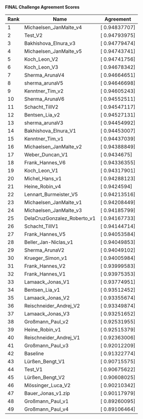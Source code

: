 **FINAL Challenge Agreement Scores**



|Rank|Name|Agreement|
|----|-----|---|
|1|Michaelsen_JanMalte_v4|[ 0.94837707]|
|2|Test_V2|[ 0.94793975]|
|3|Bakhishova_Elnura_v3|[ 0.94779474]|
|4|Michaelsen_JanMalte_v5|[ 0.94743741]|
|5|Koch_Leon_V2|[ 0.94741756]|
|6|Koch_Leon_V3|[ 0.94678342]|
|7|Sherma_ArunaV4|[ 0.94664651]|
|8|sherma_arunaV5|[ 0.94646698]|
|9|Kenntner_Tim_v2|[ 0.94605243]|
|10|Sherma_ArunaV6|[ 0.94552511]|
|11|Schacht_TillV2|[ 0.94547117]|
|12|Bentsen_Lia_v2|[ 0.94527131]|
|13|sherma_arunaV3|[ 0.94454992]|
|14|Bakhishova_Elnura_V1|[ 0.94453007]|
|15|Kenntner_Tim_v1|[ 0.94437039]|
|16|Michaelsen_JanMalte_v2|[ 0.94388849]|
|17|Weber_Duncan_V1|[ 0.9434675]|
|18|Frank_Hannes_V6|[ 0.94336355]|
|19|Koch_Leon_V1|[ 0.94317901]|
|20|Michel_Hans_v1|[ 0.94288123]|
|21|Heine_Robin_v4|[ 0.9424594]|
|22|Lennart_Burmeister_V5|[ 0.94213516]|
|23|Michaelsen_JanMalte_v1|[ 0.94208449]|
|24|Michaelsen_JanMalte_v3|[ 0.94185799]|
|25|DelaCruzGonzalez_Roberto_v1|[ 0.94167733]|
|26|Schacht_TillV1|[ 0.94144714]|
|27|Frank_Hannes_V5|[ 0.94053584]|
|28|Beller_Jan-Niclas_v1|[ 0.94049853]|
|29|Sherma_ArunaV2|[ 0.94049102]|
|30|Krueger_Simon_v1|[ 0.94005984]|
|31|Frank_Hannes_V2|[ 0.93999583]|
|32|Frank_Hannes_V1|[ 0.93975353]|
|33|Lamaack_Jonas_V1|[ 0.93774951]|
|34|Bentsen_Lia_v1|[ 0.93512452]|
|35|Lamaack_Jonas_V2|[ 0.93355674]|
|36|Reischneider_Andrej_V2|[ 0.93349874]|
|37|Lamaack_Jonas_V3|[ 0.93251652]|
|38|Großmann_Paul_v2|[ 0.92531955]|
|39|Heine_Robin_v1|[ 0.92515379]|
|40|Reischneider_Andrej_V1|[ 0.92363006]|
|41|Großmann_Paul_v3|[ 0.92012209]|
|42|Baseline|[ 0.91322774]|
|43|Lürßen_Bengt_V1|[ 0.90715575]|
|44|Test_V1|[ 0.90675622]|
|45|Lürßen_Bengt_V2|[ 0.90608025]|
|46|Mössinger_Luca_V2|[ 0.90210342]|
|47|Bauer_Jonas_v1.zip|[ 0.90117979]|
|48|Großmann_Paul_v1|[ 0.89260095]|
|49|Großmann_Paul_v4|[ 0.89106464]|
